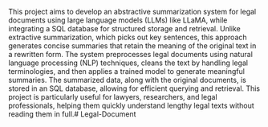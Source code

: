 This project aims to develop an abstractive summarization system for legal documents using large language models (LLMs) like LLaMA, while integrating a SQL database for structured storage and retrieval. Unlike extractive summarization, which picks out key sentences, this approach generates concise summaries that retain the meaning of the original text in a rewritten form. The system preprocesses legal documents using natural language processing (NLP) techniques, cleans the text by handling legal terminologies, and then applies a trained model to generate meaningful summaries. The summarized data, along with the original documents, is stored in an SQL database, allowing for efficient querying and retrieval. This project is particularly useful for lawyers, researchers, and legal professionals, helping them quickly understand lengthy legal texts without reading them in full.# Legal-Document
